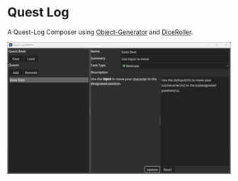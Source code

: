 # Quest Log

A Quest-Log Composer using [Object-Generator](https://github.com/gsizer/Object-Generator) and [DiceRoller](https://github.com/gsizer/DiceRoller).

![Screenshot of the Questlog module](./img/screenshot.png)
